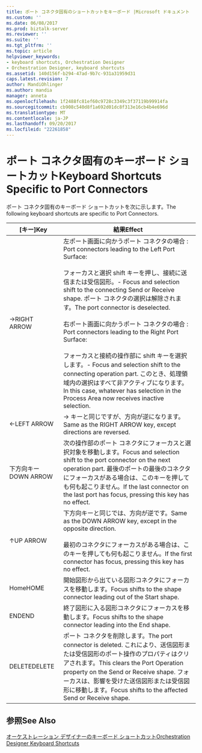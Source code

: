 ```yaml
---
title: ポート コネクタ固有のショートカットをキーボード |Microsoft ドキュメント
ms.custom: ''
ms.date: 06/08/2017
ms.prod: biztalk-server
ms.reviewer: ''
ms.suite: ''
ms.tgt_pltfrm: ''
ms.topic: article
helpviewer_keywords:
- keyboard shortcuts, Orchestration Designer
- Orchestration Designer, keyboard shortcuts
ms.assetid: 140d156f-b294-47ad-9b7c-931a31959d31
caps.latest.revision: 7
author: MandiOhlinger
ms.author: mandia
manager: anneta
ms.openlocfilehash: 1f2488fc81ef60c9728c3349c3f37119b99914fa
ms.sourcegitcommit: cb908c540d8f1a692d01dc8f313e16cb4b4e696d
ms.translationtype: MT
ms.contentlocale: ja-JP
ms.lasthandoff: 09/20/2017
ms.locfileid: "22261858"
---
```

# <a name="keyboard-shortcuts-specific-to-port-connectors"></a><span data-ttu-id="d67dd-102">ポート コネクタ固有のキーボード ショートカット</span><span class="sxs-lookup"><span data-stu-id="d67dd-102">Keyboard Shortcuts Specific to Port Connectors</span></span>
<span data-ttu-id="d67dd-103">ポート コネクタ固有のキーボード ショートカットを次に示します。</span><span class="sxs-lookup"><span data-stu-id="d67dd-103">The following keyboard shortcuts are specific to Port Connectors.</span></span>  
  
|<span data-ttu-id="d67dd-104">[キー]</span><span class="sxs-lookup"><span data-stu-id="d67dd-104">Key</span></span>|<span data-ttu-id="d67dd-105">結果</span><span class="sxs-lookup"><span data-stu-id="d67dd-105">Effect</span></span>|  
|---------|------------|  
|<span data-ttu-id="d67dd-106">→</span><span class="sxs-lookup"><span data-stu-id="d67dd-106">RIGHT ARROW</span></span>|<span data-ttu-id="d67dd-107">左ポート画面に向かうポート コネクタの場合 : </span><span class="sxs-lookup"><span data-stu-id="d67dd-107">Port connectors leading to the Left Port Surface:</span></span><br /><br /> <span data-ttu-id="d67dd-108">フォーカスと選択 shift キーを押し、接続に送信または受信図形。</span><span class="sxs-lookup"><span data-stu-id="d67dd-108">-   Focus and selection shift to the connecting Send or Receive shape.</span></span> <span data-ttu-id="d67dd-109">ポート コネクタの選択は解除されます。</span><span class="sxs-lookup"><span data-stu-id="d67dd-109">The port connector is deselected.</span></span><br /><br /> <span data-ttu-id="d67dd-110">右ポート画面に向かうポート コネクタの場合 : </span><span class="sxs-lookup"><span data-stu-id="d67dd-110">Port connectors leading to the Right Port Surface:</span></span><br /><br /> <span data-ttu-id="d67dd-111">フォーカスと接続の操作部に shift キーを選択します。</span><span class="sxs-lookup"><span data-stu-id="d67dd-111">-   Focus and selection shift to the connecting operation part.</span></span> <span data-ttu-id="d67dd-112">このとき、処理領域内の選択はすべて非アクティブになります。</span><span class="sxs-lookup"><span data-stu-id="d67dd-112">In this case, whatever has selection in the Process Area now receives inactive selection.</span></span>|  
|<span data-ttu-id="d67dd-113">←</span><span class="sxs-lookup"><span data-stu-id="d67dd-113">LEFT ARROW</span></span>|<span data-ttu-id="d67dd-114">→ キーと同じですが、方向が逆になります。</span><span class="sxs-lookup"><span data-stu-id="d67dd-114">Same as the RIGHT ARROW key, except directions are reversed.</span></span>|  
|<span data-ttu-id="d67dd-115">下方向キー</span><span class="sxs-lookup"><span data-stu-id="d67dd-115">DOWN ARROW</span></span>|<span data-ttu-id="d67dd-116">次の操作部のポート コネクタにフォーカスと選択対象を移動します。</span><span class="sxs-lookup"><span data-stu-id="d67dd-116">Focus and selection shift to the port connector on the next operation part.</span></span> <span data-ttu-id="d67dd-117">最後のポートの最後のコネクタにフォーカスがある場合は、このキーを押しても何も起こりません。</span><span class="sxs-lookup"><span data-stu-id="d67dd-117">If the last connector on the last port has focus, pressing this key has no effect.</span></span>|  
|<span data-ttu-id="d67dd-118">↑</span><span class="sxs-lookup"><span data-stu-id="d67dd-118">UP ARROW</span></span>|<span data-ttu-id="d67dd-119">下方向キーと同じでは、方向が逆です。</span><span class="sxs-lookup"><span data-stu-id="d67dd-119">Same as the DOWN ARROW key, except in the opposite direction.</span></span><br /><br /> <span data-ttu-id="d67dd-120">最初のコネクタにフォーカスがある場合は、このキーを押しても何も起こりません。</span><span class="sxs-lookup"><span data-stu-id="d67dd-120">If the first connector has focus, pressing this key has no effect.</span></span>|  
|<span data-ttu-id="d67dd-121">Home</span><span class="sxs-lookup"><span data-stu-id="d67dd-121">HOME</span></span>|<span data-ttu-id="d67dd-122">開始図形から出ている図形コネクタにフォーカスを移動します。</span><span class="sxs-lookup"><span data-stu-id="d67dd-122">Focus shifts to the shape connector leading out of the Start shape.</span></span>|  
|<span data-ttu-id="d67dd-123">END</span><span class="sxs-lookup"><span data-stu-id="d67dd-123">END</span></span>|<span data-ttu-id="d67dd-124">終了図形に入る図形コネクタにフォーカスを移動します。</span><span class="sxs-lookup"><span data-stu-id="d67dd-124">Focus shifts to the shape connector leading into the End shape.</span></span>|  
|<span data-ttu-id="d67dd-125">DELETE</span><span class="sxs-lookup"><span data-stu-id="d67dd-125">DELETE</span></span>|<span data-ttu-id="d67dd-126">ポート コネクタを削除します。</span><span class="sxs-lookup"><span data-stu-id="d67dd-126">The port connector is deleted.</span></span> <span data-ttu-id="d67dd-127">これにより、送信図形または受信図形のポート操作のプロパティはクリアされます。</span><span class="sxs-lookup"><span data-stu-id="d67dd-127">This clears the Port Operation property on the Send or Receive shape.</span></span> <span data-ttu-id="d67dd-128">フォーカスは、影響を受けた送信図形または受信図形に移動します。</span><span class="sxs-lookup"><span data-stu-id="d67dd-128">Focus shifts to the affected Send or Receive shape.</span></span>|  
  
## <a name="see-also"></a><span data-ttu-id="d67dd-129">参照</span><span class="sxs-lookup"><span data-stu-id="d67dd-129">See Also</span></span>  
 [<span data-ttu-id="d67dd-130">オーケストレーション デザイナーのキーボード ショートカット</span><span class="sxs-lookup"><span data-stu-id="d67dd-130">Orchestration Designer Keyboard Shortcuts</span></span>](../core/orchestration-designer-keyboard-shortcuts.md)